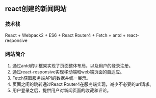 ## react创建的新闻网站

### 技术栈


React + Webpack2 + ES6 + React Router4 + Fetch + antd + react-responsive

### 网站简介


1. 通过antd的UI框架实现了页面整体布局，以及用户的登录注册。
2. 通过react-responsive实现移动端和web端页面的自适应。
3. Fetch获取服务端API的数据并统一展示。
4. 页面之间的跳转通过React Router4在服务端实现，减少不必要的url请求。
5. 用户登录之后，提供用户对新闻页面的收藏和评论。

